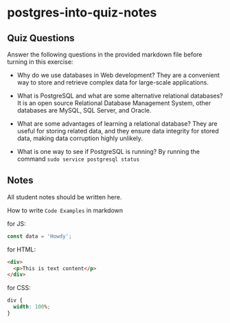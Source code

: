 # postgres-into-quiz-notes

## Quiz Questions

Answer the following questions in the provided markdown file before turning in this exercise:

- Why do we use databases in Web development?
  They are a convenient way to store and retrieve complex data for large-scale applications.

- What is PostgreSQL and what are some alternative relational databases?
  It is an open source Relational Database Management System, other databases are MySQL, SQL Server, and Oracle.

- What are some advantages of learning a relational database?
  They are useful for storing related data, and they ensure data integrity for stored data, making data corruption highly unlikely.

- What is one way to see if PostgreSQL is running?
  By running the command `sudo service postgresql status`

## Notes

All student notes should be written here.

How to write `Code Examples` in markdown

for JS:

```javascript
const data = 'Howdy';
```

for HTML:

```html
<div>
  <p>This is text content</p>
</div>
```

for CSS:

```css
div {
  width: 100%;
}
```
